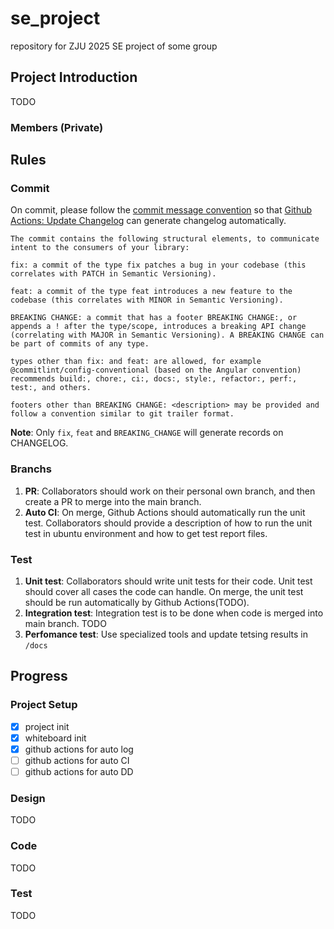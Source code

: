 # se_project

repository for ZJU 2025 SE project of some group

## Project Introduction

TODO

### Members (Private)

## Rules

### Commit

On commit, please follow the [commit message convention](https://www.conventionalcommits.org/en/v1.0.0/) so that [Github Actions: Update Changelog](https://github.com/Hzeristo/se_project/actions/workflows/changelog.yml) can generate changelog automatically.

```
The commit contains the following structural elements, to communicate intent to the consumers of your library:

fix: a commit of the type fix patches a bug in your codebase (this correlates with PATCH in Semantic Versioning).

feat: a commit of the type feat introduces a new feature to the codebase (this correlates with MINOR in Semantic Versioning).

BREAKING CHANGE: a commit that has a footer BREAKING CHANGE:, or appends a ! after the type/scope, introduces a breaking API change (correlating with MAJOR in Semantic Versioning). A BREAKING CHANGE can be part of commits of any type.

types other than fix: and feat: are allowed, for example @commitlint/config-conventional (based on the Angular convention) recommends build:, chore:, ci:, docs:, style:, refactor:, perf:, test:, and others.

footers other than BREAKING CHANGE: <description> may be provided and follow a convention similar to git trailer format.
```

**Note**: Only `fix`, `feat` and `BREAKING_CHANGE` will generate records on CHANGELOG.

### Branchs

1. **PR**: Collaborators should work on their personal own branch, and then create a PR to merge into the main branch.
2. **Auto CI**: On merge, Github Actions should automatically run the unit test. Collaborators should provide a description of how to run the unit test in ubuntu environment and how to get test report files.

### Test

1. **Unit test**: Collaborators should write unit tests for their code. Unit test should cover all cases the code can handle. On merge, the unit test should be run automatically by Github Actions(TODO).
2. **Integration test**: Integration test is to be done when code is merged into main branch. TODO
3. **Perfomance test**: Use specialized tools and update tetsing results in `/docs`

## Progress

### Project Setup

- [x] project init
- [x] whiteboard init
- [x] github actions for auto log
- [ ] github actions for auto CI
- [ ] github actions for auto DD

### Design

TODO

### Code

TODO

### Test

TODO
